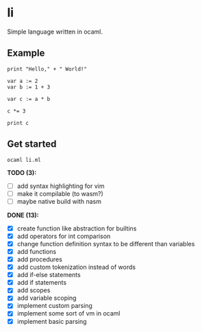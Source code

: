 # li

Simple language written in ocaml.

## Example

```
print "Hello," + " World!"

var a := 2
var b := 1 + 3

var c := a * b

c *= 3

print c
```

## Get started

```console
ocaml li.ml
```

<!-- TODOS -->

**TODO (3):**

- [ ] add syntax highlighting for vim
- [ ] make it compilable (to wasm?)
- [ ] maybe native build with nasm

**DONE (13):**

- [x] create function like abstraction for builtins
- [x] add operators for int comparison
- [x] change function definition syntax to be different than variables
- [x] add functions
- [x] add procedures
- [x] add custom tokenization instead of words
- [x] add if-else statements
- [x] add if statements
- [x] add scopes
- [x] add variable scoping
- [x] implement custom parsing
- [x] implement some sort of vm in ocaml
- [x] implement basic parsing
<!-- ENDTODOS -->

